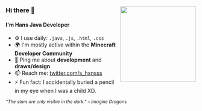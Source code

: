 <div>
<img src="./img/icon.png" width="200" align="right"/>
 <!---<img src="./img/about_whiteandblack_style0.gif" width="500" />-->
 
### Hi there 👋

#### I'm Hans Java Developer

- ⚙️ I use daily: `.java`, `.js`, `.html`, `.css`
- 🌍 I'm mostly active within the **Minecraft Developer Community**
- 💬 Ping me about **development** and **draws/design**
- 📫 Reach me: [twitter.com/s_hxnsss](https://twitter.com/hxnsss)
- ⚡️ Fun fact: I accidentally buried a pencil in my eye when I was a child XD.
  
<sub> *“The stars are only visible in the dark.” – Imagine Dragons* </sub>

</div>
